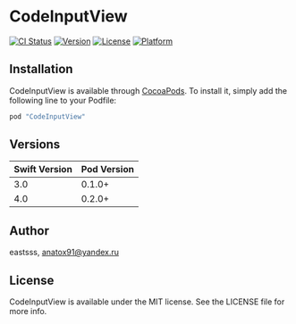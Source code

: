 # CodeInputView

[![CI Status](http://img.shields.io/travis/eastsss/CodeInputView.svg?style=flat)](https://travis-ci.org/eastsss/CodeInputView)
[![Version](https://img.shields.io/cocoapods/v/CodeInputView.svg?style=flat)](http://cocoapods.org/pods/CodeInputView)
[![License](https://img.shields.io/cocoapods/l/CodeInputView.svg?style=flat)](http://cocoapods.org/pods/CodeInputView)
[![Platform](https://img.shields.io/cocoapods/p/CodeInputView.svg?style=flat)](http://cocoapods.org/pods/CodeInputView)

## Installation

CodeInputView is available through [CocoaPods](http://cocoapods.org). To install
it, simply add the following line to your Podfile:

```ruby
pod "CodeInputView"
```

## Versions

| Swift Version  | Pod Version |
| ----- | ----- |
| 3.0  | 0.1.0+  |
| 4.0  | 0.2.0+  |


## Author

eastsss, anatox91@yandex.ru

## License

CodeInputView is available under the MIT license. See the LICENSE file for more info.
